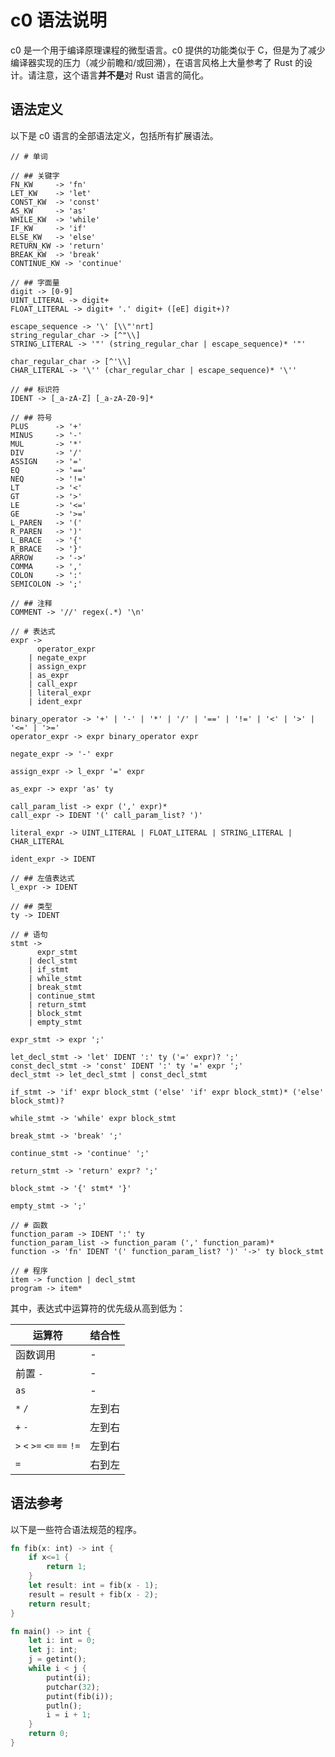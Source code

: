 # c0 语法说明

c0 是一个用于编译原理课程的微型语言。c0 提供的功能类似于 C，但是为了减少编译器实现的压力（减少前瞻和/或回溯），在语言风格上大量参考了 Rust 的设计。请注意，这个语言**并不是**对 Rust 语言的简化。

## 语法定义

以下是 c0 语言的全部语法定义，包括所有扩展语法。

```
// # 单词
 
// ## 关键字
FN_KW     -> 'fn'
LET_KW    -> 'let'
CONST_KW  -> 'const'
AS_KW     -> 'as'
WHILE_KW  -> 'while'
IF_KW     -> 'if'
ELSE_KW   -> 'else'
RETURN_KW -> 'return'
BREAK_KW  -> 'break'
CONTINUE_KW -> 'continue'

// ## 字面量
digit -> [0-9]
UINT_LITERAL -> digit+
FLOAT_LITERAL -> digit+ '.' digit+ ([eE] digit+)?

escape_sequence -> '\' [\\"'nrt]
string_regular_char -> [^"\\]
STRING_LITERAL -> '"' (string_regular_char | escape_sequence)* '"'

char_regular_char -> [^'\\]
CHAR_LITERAL -> '\'' (char_regular_char | escape_sequence)* '\''

// ## 标识符
IDENT -> [_a-zA-Z] [_a-zA-Z0-9]*

// ## 符号
PLUS      -> '+'
MINUS     -> '-'
MUL       -> '*'
DIV       -> '/'
ASSIGN    -> '='
EQ        -> '=='
NEQ       -> '!='
LT        -> '<'
GT        -> '>'
LE        -> '<='
GE        -> '>='
L_PAREN   -> '('
R_PAREN   -> ')'
L_BRACE   -> '{'
R_BRACE   -> '}'
ARROW     -> '->'
COMMA     -> ','
COLON     -> ':'
SEMICOLON -> ';'

// ## 注释
COMMENT -> '//' regex(.*) '\n'

// # 表达式
expr -> 
      operator_expr
    | negate_expr
    | assign_expr
    | as_expr
    | call_expr
    | literal_expr
    | ident_expr

binary_operator -> '+' | '-' | '*' | '/' | '==' | '!=' | '<' | '>' | '<=' | '>='
operator_expr -> expr binary_operator expr

negate_expr -> '-' expr

assign_expr -> l_expr '=' expr

as_expr -> expr 'as' ty

call_param_list -> expr (',' expr)*
call_expr -> IDENT '(' call_param_list? ')'

literal_expr -> UINT_LITERAL | FLOAT_LITERAL | STRING_LITERAL | CHAR_LITERAL

ident_expr -> IDENT

// ## 左值表达式
l_expr -> IDENT

// ## 类型
ty -> IDENT

// # 语句
stmt ->
      expr_stmt
    | decl_stmt
    | if_stmt
    | while_stmt
    | break_stmt
    | continue_stmt
    | return_stmt
    | block_stmt
    | empty_stmt

expr_stmt -> expr ';'

let_decl_stmt -> 'let' IDENT ':' ty ('=' expr)? ';'
const_decl_stmt -> 'const' IDENT ':' ty '=' expr ';'
decl_stmt -> let_decl_stmt | const_decl_stmt

if_stmt -> 'if' expr block_stmt ('else' 'if' expr block_stmt)* ('else' block_stmt)?

while_stmt -> 'while' expr block_stmt

break_stmt -> 'break' ';'

continue_stmt -> 'continue' ';'

return_stmt -> 'return' expr? ';'

block_stmt -> '{' stmt* '}'

empty_stmt -> ';'

// # 函数
function_param -> IDENT ':' ty
function_param_list -> function_param (',' function_param)*
function -> 'fn' IDENT '(' function_param_list? ')' '->' ty block_stmt

// # 程序
item -> function | decl_stmt
program -> item*
```

其中，表达式中运算符的优先级从高到低为：

| 运算符                      | 结合性 |
| --------------------------- | ------ |
| 函数调用                    | -      |
| 前置 `-`                    | -      |
| `as`                        | -      |
| `*` `/`                     | 左到右 |
| `+` `-`                     | 左到右 |
| `>` `<` `>=` `<=` `==` `!=` | 左到右 |
| `=`                         | 右到左 |

## 语法参考

以下是一些符合语法规范的程序。

```rust
fn fib(x: int) -> int {
    if x<=1 {
        return 1;
    }
    let result: int = fib(x - 1);
    result = result + fib(x - 2);
    return result;
}

fn main() -> int {
    let i: int = 0;
    let j: int;
    j = getint();
    while i < j {
        putint(i);
        putchar(32);
        putint(fib(i));
        putln();
        i = i + 1;
    }
    return 0;
}
```
